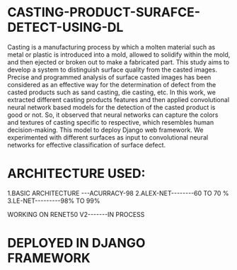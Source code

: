 # CASTING-PRODUCT-SURAFCE-DETECT-USING-DL

Casting is a manufacturing process by which a molten material such as metal or plastic is introduced into a mold, allowed to solidify within the mold, and then ejected or broken out to make a fabricated part. This study aims to develop a system to distinguish surface quality from the casted images. Precise and programmed analysis of surface casted images has been considered as an effective way for the determination of defect from the casted products such as sand casting, die casting, etc. In this work, we extracted different casting products features and then applied convolutional neural network based models for the detection of the casted product is good or not. So, it observed that neural networks can capture the colors and textures of casting specific to respective, which resembles human decision-making. This model to deploy Django web framework. We experimented with different surfaces as input to convolutional neural networks for effective classification of surface defect.

# ARCHITECTURE USED:
1.BASIC ARCHITECTURE ---ACURRACY-98
2.ALEX-NET--------60 TO 70 %
3.LE-NET---------98% TO 99%

WORKING ON RENET50 V2-------IN PROCESS


# DEPLOYED IN DJANGO FRAMEWORK
